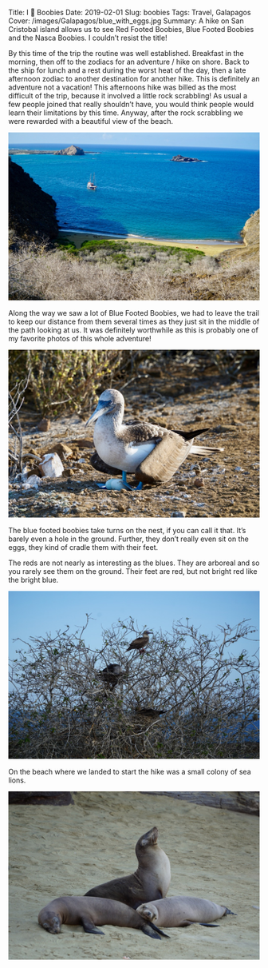 Title: I 💙 Boobies
Date: 2019-02-01
Slug: boobies
Tags: Travel, Galapagos
Cover: /images/Galapagos/blue_with_eggs.jpg
Summary: A hike on San Cristobal island allows us to see Red Footed Boobies, Blue Footed Boobies and the Nasca Boobies.  I couldn’t resist the title!


By this time of the trip the routine was well established.  Breakfast in the morning, then off to the zodiacs for an adventure / hike on shore.  Back to the ship for lunch and a rest during the worst heat of the day, then a late afternoon zodiac to another destination for another hike.  This is definitely an adventure not a vacation!  This afternoons hike was billed as the most difficult of the trip, because it involved a little rock scrabbling!  As usual a few people joined that really shouldn’t have, you would think people would learn their limitations by this time.  Anyway, after the rock scrabbling we were rewarded with a beautiful view of the beach.

![](/images/Galapagos/island_view.jpg)

Along the way we saw a lot of Blue Footed Boobies, we had to leave the trail to keep our distance from them several times as they just sit in the middle of the path looking at us.  It was definitely worthwhile as this is probably one of my favorite photos of this whole adventure!

![](/images/Galapagos/blue_with_eggs.jpg)

The blue footed boobies take turns on the nest, if you can call it that.  It’s barely even a hole in the ground.  Further, they don’t really even sit on the eggs, they kind of cradle them with their feet.

The reds are not nearly as interesting as the blues.  They are arboreal and so you rarely see them on the ground.  Their feet are red, but not bright red like the bright blue.

![](/images/Galapagos/red_boobies.jpg)


On the beach where we landed to start the hike was a small colony of sea lions.

![](/images/Galapagos/sea_lions.jpg)


